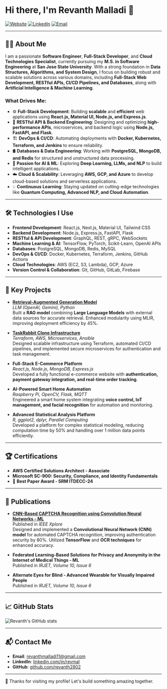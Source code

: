 # Hi there, I'm Revanth Malladi 👋  

[![Website](https://img.shields.io/badge/Website-Visit-blue)](https://github.com/revanth2802) [![LinkedIn](https://img.shields.io/badge/LinkedIn-Connect-blue)](https://linkedin.com/in/revmal) [![Email](https://img.shields.io/badge/Email-Mail%20Me-red)](mailto:revanthmalladi11@gmail.com)  

---

## 🧑‍💻 About Me  

I am a passionate **Software Engineer**, **Full-Stack Developer**, and **Cloud Technologies Specialist**, currently pursuing my **M.S. in Software Engineering** at **San Jose State University**. With a strong foundation in **Data Structures, Algorithms, and System Design**, I focus on building robust and scalable solutions across various domains, including **Full-Stack Web Development, RESTful APIs, CI/CD Pipelines, and Databases**, along with **Artificial Intelligence & Machine Learning**.  

### What Drives Me:  
- ⚙️ **Full-Stack Development**: Building **scalable** and **efficient** web applications using **React.js, Material UI, Node.js, and Express.js**.  
- 🔗 **RESTful API & Backend Engineering**: Designing and optimizing **high-performance APIs**, microservices, and backend logic using **Node.js, FastAPI, and Flask**.  
- 🏗️ **DevOps & CI/CD**: Automating deployments with **Docker, Kubernetes, Terraform, and Jenkins** to ensure reliability.  
- 🛢 **Databases & Data Engineering**: Working with **PostgreSQL, MongoDB, and Redis** for structured and unstructured data processing.  
- 🌟 **Passion for AI & ML**: Exploring **Deep Learning, LLMs, and NLP** to build intelligent applications.  
- ☁️ **Cloud & Scalability**: Leveraging **AWS, GCP, and Azure** to develop cloud-based solutions and serverless applications.  
- 💡 **Continuous Learning**: Staying updated on cutting-edge technologies like **Quantum Computing, Advanced NLP, and Cloud Automation**.  

---

## 🛠 Technologies I Use  

- **Frontend Development**: React.js, Next.js, Material UI, Tailwind CSS  
- **Backend Development**: Node.js, Express.js, FastAPI, Flask  
- **RESTful & API Development**: GraphQL, REST, gRPC, WebSockets  
- **Machine Learning & AI**: TensorFlow, PyTorch, Scikit-Learn, OpenAI APIs  
- **Databases**: PostgreSQL, MongoDB, Redis, MySQL  
- **DevOps & CI/CD**: Docker, Kubernetes, Terraform, Jenkins, GitHub Actions  
- **Cloud Technologies**: AWS (EC2, S3, Lambda), GCP, Azure  
- **Version Control & Collaboration**: Git, GitHub, GitLab, Firebase  

---

## 🌟 Key Projects  

- **[Retrieval-Augmented Generation Model](https://github.com/revanth2802)**  
  *LLM (OpenAI, Gemini), Python*  
  Built a **RAG model** combining **Large Language Models** with external data sources for accurate retrieval. Enhanced modularity using MLIR, improving deployment efficiency by 45%.  

- **[TaskRabbit Clone Infrastructure](https://github.com/revanth2802)**  
  *Terraform, AWS, Microservices, Ansible*  
  Designed scalable infrastructure using Terraform, automated CI/CD pipelines, and implemented secure microservices for authentication and task management.  

- **Full-Stack E-Commerce Platform**  
  *React.js, Node.js, MongoDB, Express.js*  
  Developed a fully functional e-commerce website with **authentication, payment gateway integration, and real-time order tracking**.  

- **AI-Powered Smart Home Automation**  
  *Raspberry Pi, OpenCV, Flask, MQTT*  
  Engineered a smart home system integrating **voice control, IoT management, and facial recognition** for automation and monitoring.  

- **Advanced Statistical Analysis Platform**  
  *R, ggplot2, dplyr, Parallel Computing*  
  Developed a platform for complex statistical modeling, reducing computation time by 50% and handling over 1 million data points efficiently.  

---

## 🏆 Certifications  

- **AWS Certified Solutions Architect - Associate**  
- **Microsoft SC-900: Security, Compliance, and Identity Fundamentals**  
- 🏅 **Best Paper Award - SRM ITDECC-24**  


---

## 📜 Publications  

- **[CNN-Based CAPTCHA Recognition using Convolution Neural Networks - ML](https://ieeexplore.ieee.org/document/10838000)**  
  Published in *IEEE Xplore*  
  Designed and implemented a **Convolutional Neural Network (CNN) model** for automated CAPTCHA recognition, improving authentication security by 80%. Utilized **TensorFlow** and **OCR techniques** for enhanced accuracy.  

- **Federated Learning-Based Solutions for Privacy and Anonymity in the Internet of Medical Things - ML**  
  Published in *IRJET, Volume 10, Issue 6*  

- **Alternate Eyes for Blind - Advanced Wearable for Visually Impaired People**  
  Published in *IRJET, Volume 10, Issue 6*  

---

## 📈 GitHub Stats  

![Revanth's GitHub stats](https://github-readme-stats.vercel.app/api?username=revanth2802&show_icons=true&theme=radical)  

---

## 📬 Contact Me  

- **Email**: [revanthmalladi11@gmail.com](mailto:revanthmalladi11@gmail.com)  
- **LinkedIn**: [linkedin.com/in/revmal](https://linkedin.com/in/revmal)  
- **GitHub**: [github.com/revanth2802](https://github.com/revanth2802)  

---

🚀 Thanks for visiting my profile! Let's build something amazing together.  
